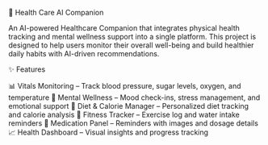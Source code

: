 🏥 Health Care AI Companion

An AI-powered Healthcare Companion that integrates physical health tracking and mental wellness support into a single platform.
This project is designed to help users monitor their overall well-being and build healthier daily habits with AI-driven recommendations.

✨ Features

📊 Vitals Monitoring – Track blood pressure, sugar levels, oxygen, and temperature
🧠 Mental Wellness – Mood check-ins, stress management, and emotional support
🍎 Diet & Calorie Manager – Personalized diet tracking and calorie analysis
🏃 Fitness Tracker – Exercise log and water intake reminders
💊 Medication Panel – Reminders with images and dosage details
📈 Health Dashboard – Visual insights and progress tracking
